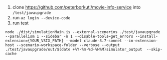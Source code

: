 1. clone https://github.com/peterborkuti/movie-info-service into `/test/javaupgrade`
2. run `az login --device-code`
3. run test
```shell
node ./dist/simulationMain.js --external-scenarios ./test/javaupgrade --parallelism 1 --sidebar -n 1 --disable-tools=get_errors --install-extension={YOUR_VSIX_PATH} --model claude-3.7-sonnet --in-extension-host --scenario-workspace-folder --verbose --output ./test/javaupgrade/out/$(date +%Y-%m-%d-%H%M)simulator_output  --skip-cache
```